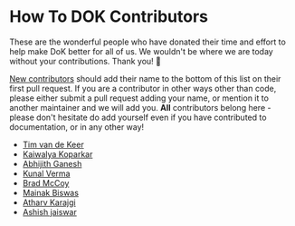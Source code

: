 # How To DOK Contributors

These are the wonderful people who have donated their time and effort to help make DoK better for all of us. We wouldn't be where we are today without your contributions. Thank you! 🙌

[New contributors](CONTRIBUTING.md) should add their name to the bottom of this list on their first pull request. If you are a contributor in other ways other than code, please either submit a pull request adding your name, or mention it to another maintainer and we will add you. **All** contributors belong here - please don't hesitate do add yourself even if you have contributed to documentation, or in any other way!

* [Tim van de Keer](https://github.com/patchandpray)
* [Kaiwalya Koparkar](https://github.com/kaiwalyakoparkar)
* [Abhijith Ganesh](https://github.com/AbhijithGanesh)
* [Kunal Verma](https://github.com/verma-kunal)
* [Brad McCoy](https://github.com/bradmccoydev)
* [Mainak Biswas](https://github.com/mainak99)
* [Atharv Karajgi](https://github.com/atharvkarajgi)
* [Ashish jaiswar](https://github.com/ashish-jaiswar)

